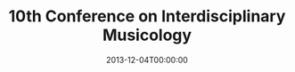 ---
acronym: CIM14
date: '2013-12-04T00:00:00'
ext_url: http://www.sim.spk-berlin.de/cim14_919.html
location: Berlin, Germany
submission_date: null
title: 10th Conference on Interdisciplinary Musicology
---